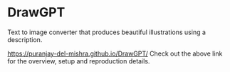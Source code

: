 # DrawGPT
Text to image converter that produces beautiful illustrations using a description. 

https://puranjay-del-mishra.github.io/DrawGPT/
Check out the above link for the overview, setup and reproduction details.

